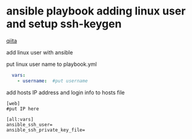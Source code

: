 # ansible playbook adding linux user and setup ssh-keygen

[qiita](http://qiita.com/komitomo/private/e78855fa1ccee1737ac7) 

add linux user with ansible

put linux user name to playbook.yml

```playbook.yml
  vars:
    - username:  #put username
```


add hosts IP address and login info to hosts file

```:hosts
[web]
#put IP here

[all:vars]
ansible_ssh_user=
ansible_ssh_private_key_file=
```
